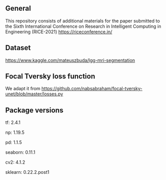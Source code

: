 ## General
This repository consists of additional materials for the paper submitted to the Sixth International Conference on Research in Intelligent Computing in Engineering (RICE-2021) https://riceconference.in/

## Dataset
https://www.kaggle.com/mateuszbuda/lgg-mri-segmentation

## Focal Tversky loss function
We adapt it from https://github.com/nabsabraham/focal-tversky-unet/blob/master/losses.py

## Package versions
tf: 2.4.1

np: 1.19.5

pd: 1.1.5

seaborn: 0.11.1

cv2: 4.1.2

sklearn: 0.22.2.post1


